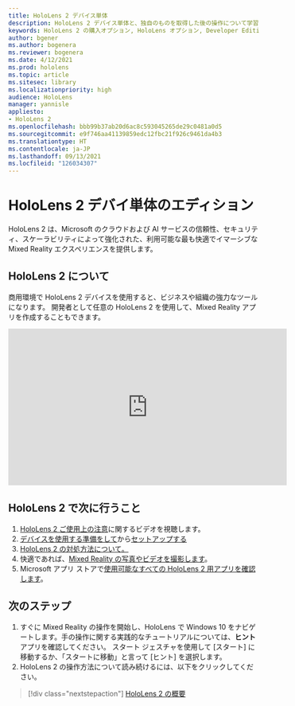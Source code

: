```yaml
---
title: HoloLens 2 デバイス単体
description: HoloLens 2 デバイス単体と、独自のものを取得した後の操作について学習します。
keywords: HoloLens 2 の購入オプション, HoloLens オプション, Developer Edition
author: bgener
ms.author: bogenera
ms.reviewer: bogenera
ms.date: 4/12/2021
ms.prod: hololens
ms.topic: article
ms.sitesec: library
ms.localizationpriority: high
audience: HoloLens
manager: yannisle
appliesto:
- HoloLens 2
ms.openlocfilehash: bbb99b37ab20d6ac8c593045265de29c0481a0d5
ms.sourcegitcommit: e9f746aa41139859edc12fbc21f926c9461da4b3
ms.translationtype: HT
ms.contentlocale: ja-JP
ms.lasthandoff: 09/13/2021
ms.locfileid: "126034307"
---
```

# <a name="hololens-2-device-only-edition"></a>HoloLens 2 デバイ単体のエディション

HoloLens 2 は、Microsoft のクラウドおよび AI サービスの信頼性、セキュリティ、スケーラビリティによって強化された、利用可能な最も快適でイマーシブな Mixed Reality エクスペリエンスを提供します。

## <a name="learn-about-hololens-2"></a>HoloLens 2 について
商用環境で HoloLens 2 デバイスを使用すると、ビジネスや組織の強力なツールになります。 開発者として任意の HoloLens 2 を使用して、Mixed Reality アプリを作成することもできます。

<iframe width="560" height="315" src="https://www.youtube.com/embed/XwOnHqiNAeU" frameborder="0" allow="accelerometer; autoplay; clipboard-write; encrypted-media; gyroscope; picture-in-picture" allowfullscreen></iframe>

## <a name="heres-what-to-do-next-with-the-hololens-2"></a>HoloLens 2 で次に行うこと

1. [HoloLens 2 ご使用上の注意](/hololens/hololens2-maintenance##HoloLens-2-Use-and-Care)に関するビデオを視聴します。
1. [デバイスを使用する準備をして](/hololens/hololens2-setup)から[セットアップする](/hololens/hololens2-start)
1. [HoloLens 2 の対処方法について。](/hololens/holographic-home)
1. 快適であれば、[Mixed Reality の写真やビデオを撮影します](/hololens/holographic-photos-and-videos)。
1. Microsoft アプリ ストアで[使用可能なすべての HoloLens 2 用アプリを確認します](/hololens/holographic-store-apps)。

## <a name="next-steps"></a>次のステップ

1. すぐに Mixed Reality の操作を開始し、HoloLens で Windows 10 をナビゲートします。手の操作に関する実践的なチュートリアルについては、**ヒント** アプリを確認してください。 スタート ジェスチャを使用して [スタート] に移動するか、「スタートに移動」と言って [ヒント] を選択します。
1. HoloLens 2 の操作方法について読み続けるには、以下をクリックしてください。

> [!div class="nextstepaction"]
> [HoloLens 2 の概要](hololens2-basic-usage.md)